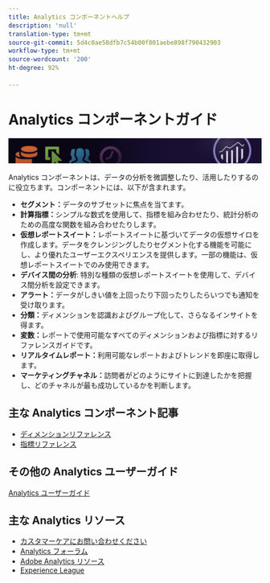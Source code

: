 ```yaml
---
title: Analytics コンポーネントヘルプ
description: 'null'
translation-type: tm+mt
source-git-commit: 5d4c0ae58dfb7c54b00f801aebe898f790432903
workflow-type: tm+mt
source-wordcount: '200'
ht-degree: 92%

---
```



# Analytics コンポーネントガイド

![バナー](../../assets/doc_banner_components.png)

Analytics コンポーネントは、データの分析を微調整したり、活用したりするのに役立ちます。コンポーネントには、以下が含まれます。

* **セグメント：**&#x200B;データのサブセットに焦点を当てます。
* **計算指標：**&#x200B;シンプルな数式を使用して、指標を組み合わせたり、統計分析のための高度な関数を組み合わせたりします。
* **仮想レポートスイート：**&#x200B;レポートスイートに基づいてデータの仮想サイロを作成します。データをクレンジングしたりセグメント化する機能を可能にし、より優れたユーザーエクスペリエンスを提供します。一部の機能は、仮想レポートスイートでのみ使用できます。
* **デバイス間の分析**: 特別な種類の仮想レポートスイートを使用して、デバイス間分析を設定できます。
* **アラート：**&#x200B;データがしきい値を上回ったり下回ったりしたらいつでも通知を受け取ります。
* **分類：**&#x200B;ディメンションを認識およびグループ化して、さらなるインサイトを得ます。
* **変数：**&#x200B;レポートで使用可能なすべてのディメンションおよび指標に対するリファレンスガイドです。
* **リアルタイムレポート：**&#x200B;利用可能なレポートおよびトレンドを即座に取得します。
* **マーケティングチャネル：**&#x200B;訪問者がどのようにサイトに到達したかを把握し、どのチャネルが最も成功しているかを判断します。

## 主な Analytics コンポーネント記事

* [ディメンションリファレンス](c-variables/dimensionslist/reports-descriptions.md)
* [指標リファレンス](c-variables/c-metrics/metricslist.md)

## その他の Analytics ユーザーガイド

[Analytics ユーザーガイド](/help/landing/home.md)

## 主な Analytics リソース

* [カスタマーケアにお問い合わせください](https://helpx.adobe.com/jp/contact/enterprise-support.ec.html)
* [Analytics フォーラム](https://forums.adobe.com/community/experience-cloud/analytics-cloud/analytics)
* [Adobe Analytics リソース](https://forums.adobe.com/message/10660755)
* [Experience League](https://landing.adobe.com/experience-league/)
